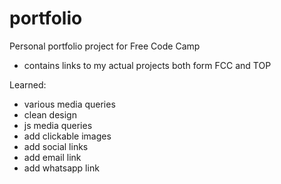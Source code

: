 # portfolio

Personal portfolio project for Free Code Camp

- contains links to my actual projects both form FCC and TOP

Learned:

- various media queries
- clean design
- js media queries
- add clickable images
- add social links
- add email link
- add whatsapp link
